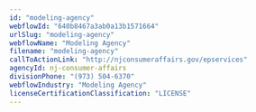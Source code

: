 ```yaml
---
id: "modeling-agency"
webflowId: "640b8467a3ab0a13b1571664"
urlSlug: "modeling-agency"
webflowName: "Modeling Agency"
filename: "modeling-agency"
callToActionLink: "http://njconsumeraffairs.gov/epservices"
agencyId: nj-consumer-affairs
divisionPhone: "(973) 504-6370"
webflowIndustry: "Modeling Agency"
licenseCertificationClassification: "LICENSE"
---
```


